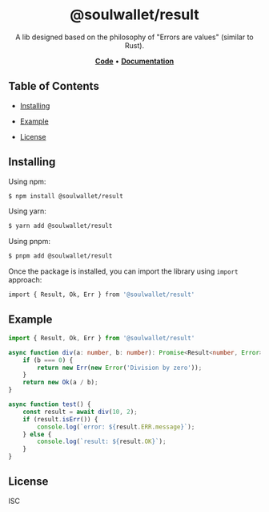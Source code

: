 <h1 align="center">
   <b>
        @soulwallet/result
    </b>
</h1>

<p align="center">A lib designed based on the philosophy of "Errors are values" (similar to Rust).</p>

<p align="center">
    <a href="https://github.com/SoulWallet/soulwalletlib/tree/develop/packages/soulwallet-result"><b>Code</b></a> •
    <a href="https://github.com/SoulWallet/soulwalletlib/blob/develop/packages/soulwallet-result/docs/modules.md"><b>Documentation</b></a>
</p>


## Table of Contents

  - [Installing](#installing)
    
  - [Example](#example)

  - [License](#license)



## Installing

Using npm:

```bash
$ npm install @soulwallet/result
```

Using yarn:

```bash
$ yarn add @soulwallet/result
```

Using pnpm:

```bash
$ pnpm add @soulwallet/result
```

Once the package is installed, you can import the library using `import` approach:

```bash
import { Result, Ok, Err } from '@soulwallet/result'
```



## Example

```typescript
import { Result, Ok, Err } from '@soulwallet/result'

async function div(a: number, b: number): Promise<Result<number, Error>> {
    if (b === 0) {
        return new Err(new Error('Division by zero'));
    }
    return new Ok(a / b);
}

async function test() {
    const result = await div(10, 2);
    if (result.isErr()) {
        console.log(`error: ${result.ERR.message}`);
    } else {
        console.log(`result: ${result.OK}`);
    }
}
```



## License

ISC